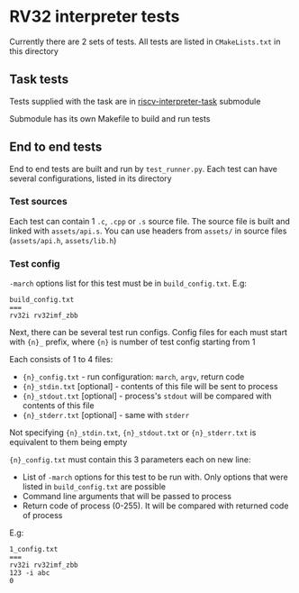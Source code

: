# RV32 interpreter tests

Currently there are 2 sets of tests. All tests are listed in `CMakeLists.txt` in this directory

## Task tests

Tests supplied with the task are in [riscv-interpreter-task](https://gitlab.com/iDang3r/riscv-interpreter-task) submodule

Submodule has its own Makefile to build and run tests

## End to end tests

End to end tests are built and run by `test_runner.py`. Each test can have several configurations, listed in its directory

### Test sources

Each test can contain 1 `.c`, `.cpp` or `.s` source file. The source file is built and linked with `assets/api.s`. You can use headers from `assets/` in source files (`assets/api.h`, `assets/lib.h`)

### Test config

`-march` options list for this test must be in `build_config.txt`. E.g:

```
build_config.txt
===
rv32i rv32imf_zbb
```

Next, there can be several test run configs. Config files for each must start with `{n}_` prefix, where `{n}` is number of test config starting from 1

Each consists of 1 to 4 files:

- `{n}_config.txt` - run configuration: `march`, `argv`, return code
- `{n}_stdin.txt` [optional] - contents of this file will be sent to process
- `{n}_stdout.txt` [optional] - process's `stdout` will be compared with contents of this file
- `{n}_stderr.txt` [optional] - same with `stderr`

Not specifying `{n}_stdin.txt`, `{n}_stdout.txt` or `{n}_stderr.txt` is equivalent to them being empty

`{n}_config.txt` must contain this 3 parameters each on new line:
- List of `-march` options for this test to be run with. Only options that were listed in `build_config.txt` are possible
- Command line arguments that will be passed to process
- Return code of process (0-255). It will be compared with returned code of process

E.g:

```
1_config.txt
===
rv32i rv32imf_zbb
123 -i abc
0
```

